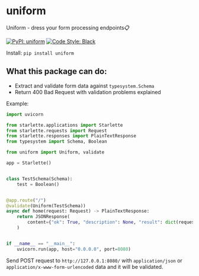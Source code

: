 # uniform

Uniform - dress your form processing endpoints📋

[![PyPI: uniform](https://img.shields.io/pypi/v/uniform)](https://pypi.org/project/uniform/)
[![Code Style: Black](https://img.shields.io/badge/code_style-black-000000.svg)](https://github.com/ambv/black)

Install: `pip install uniform`

## What this package can do:
- Extract and validate form data against `typesystem.Schema`
- Return 400 Bad Request with validation problems explained

Example:

```python
import uvicorn

from starlette.applications import Starlette
from starlette.requests import Request
from starlette.responses import PlainTextResponse
from typesystem import Schema, Boolean

from uniform import Uniform, validate

app = Starlette()


class TestSchema(Schema):
    test = Boolean()


@app.route("/")
@validate(Uniform(TestSchema))
async def home(request: Request) -> PlainTextResponse:
    return JSONResponse(
        content={"ok": True, "description": None, "result": dict(request.state.data)}
    )


if __name__ == "__main__":
    uvicorn.run(app, host="0.0.0.0", port=8080)
```

Send POST request to `http://127.0.0.1:8080/` with `application/json`
or `application/x-www-form-urlencoded` data and it will be validated.
